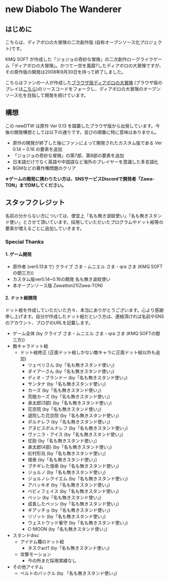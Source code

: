 # new Diabolo The Wanderer


## はじめに
こちらは、ディアボロの大冒険の二次創作版 (自称オープンソース化プロジェクト)です。

KMQ SOFT が作成した「ジョジョの奇妙な冒険」の二次創作ローグライクゲーム「ディアボロの大冒険」。かつて一世を風靡?したディアボロの大冒険ですが、その原作版の開発は2008年9月30日を持って終了しました。

こちらはファンの一人が作成した[ブラウザ版ディアボロの大冒険](https://github.com/newDTW/newDTW.github.io) (ブラウザ版のプレイは[こちら](https://newdtw.github.io/))のソースコードをフォークし、ディアボロの大冒険のオープンソース化を目指して開発を続けています。

## 構想
この newDTW は原作 Ver 0.13 を踏襲したブラウザ版から出発しています。今後の開発構想としては以下の通りです。並びの順番に特に意味はありません。

- 原作の開発が終了した後にファンによって開発されたカスタム版である Ver 0.14 ~ 0.16 の要素を追加
- 「ジョジョの奇妙な冒険」の第7部、第8部の要素を追加
- 日本語だけでなく英語や中国語など海外のプレイヤーを意識した多言語化
- BGMなどの著作権問題のクリア


**※ゲームの開発に携わりたい方は、SNSサービスDiscordで開発者「Zawa-TON」までDMしてください。**


## スタッフクレジット
名前の分からない方については、便宜上「名も無き波紋使い」「名も無きスタンド使い」とさせて頂いています。採用していただいたプログラムやドット絵等の要素が増えるごとに追加していきます。

### Special Thanks
#### 1. ゲーム開発
- 原作者 (ver0.13まで)
	クライブ さま・ムニエル さま・qra さま (KMQ SOFTの御三方))
- カスタム版ver0.14~0.16の開発
	名も無き波紋使い
- 本オープンソース版
	Zawatton21(Zawa-TON)

#### 2. ドット絵開発
ドット絵を作成していただいた方々、本当にありがとうございます。心より感謝申し上げます。自分が作成したドット絵だという方は、連絡頂ければ名前やSNSのアカウント、ブログのURLを記載します。
- ゲーム全体 (by クライブ さま・ムニエル さま・qra さま (KMQ SOFTの御三方))
- 敵キャラドット絵
	- ドット絵修正 (正面ドット絵しかない敵キャラに正面ドット絵以外も追加)
		- ツェペリさん (by「名も無きスタンド使い」)
		- ダイアーさん (by「名も無きスタンド使い」)
		- ディオ・ブランドー (by「名も無きスタンド使い」)
		- サンタナ (by「名も無きスタンド使い」)
		- カーズ (by「名も無きスタンド使い」)
		- 究極カーズ (by「名も無きスタンド使い」)
		- 承太郎(3部) (by「名も無きスタンド使い」)
		- 花京院 (by「名も無きスタンド使い」)
		- 退院した花京院 (by「名も無きスタンド使い」)
		- ポルナレフ (by「名も無きスタンド使い」)
		- アヌビスポルナレフ (by「名も無きスタンド使い」)
		- ヴァニラ・アイス (by「名も無きスタンド使い」)
		- 仗助 (by「名も無きスタンド使い」)
		- 承太郎(4部) (by「名も無きスタンド使い」)
		- 虹村形兆 (by「名も無きスタンド使い」)
		- 億泰 (by「名も無きスタンド使い」)
		- ブチギレた億泰 (by「名も無きスタンド使い」)
		- ジョルノ (by「名も無きスタンド使い」)
		- ジョルノレクイエム (by「名も無きスタンド使い」)
		- アバッキオ (by「名も無きスタンド使い」)
		- ベビィフェイス (by「名も無きスタンド使い」)
		- ペッシ (by「名も無きスタンド使い」)
		- 成長したペッシ (by「名も無きスタンド使い」)
		- ギアッチョ (by「名も無きスタンド使い」)
		- リゾット (by「名も無きスタンド使い」)
		- ウェストウッド看守 (by「名も無きスタンド使い」)
		- C-MOON (by「名も無きスタンド使い」)
- スタンドdisc
	- アイテム欄のドット絵
		- タスクact1 (by「名も無きスタンド使い」)
	- 攻撃モーション
		- 今の所まだ採用実績なし
- その他アイテム
	- ベルトのバックル (by 「名も無きスタンド使い」)
